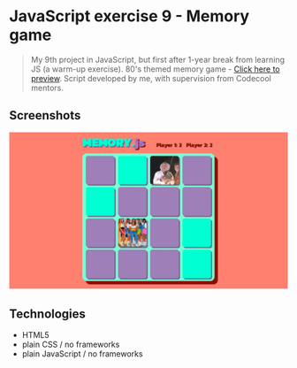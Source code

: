 # JavaScript exercise 9 - Memory game
> My 9th project in JavaScript, but first after 1-year break from learning JS (a warm-up exercise).
80's themed memory game - [Click here to preview](https://karbudzik.github.io/JavaScript-exercise-9-memory-game/).
Script developed by me, with supervision from Codecool mentors.

## Screenshots
![Memory_screenshot](img/screenshot.jpg)

## Technologies
* HTML5
* plain CSS / no frameworks
* plain JavaScript / no frameworks